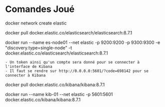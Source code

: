 # Comandes Joué

docker network create elastic

docker pull docker.elastic.co/elasticsearch/elasticsearch:8.7.1

docker run --name es-node01 --net elastic -p 9200:9200 -p 9300:9300 -e "discovery.type=single-node" -t docker.elastic.co/elasticsearch/elasticsearch:8.7.1

    - Un token ainsi qu'un compte sera donné pour se connecter à l'interface de Kibana
    - Il faut se rendre sur http://0.0.0.0:5601/?code=698142 pour se connecter à Kibana

docker pull docker.elastic.co/kibana/kibana:8.7.1

docker run --name kib-01 --net elastic -p 5601:5601 docker.elastic.co/kibana/kibana:8.7.1